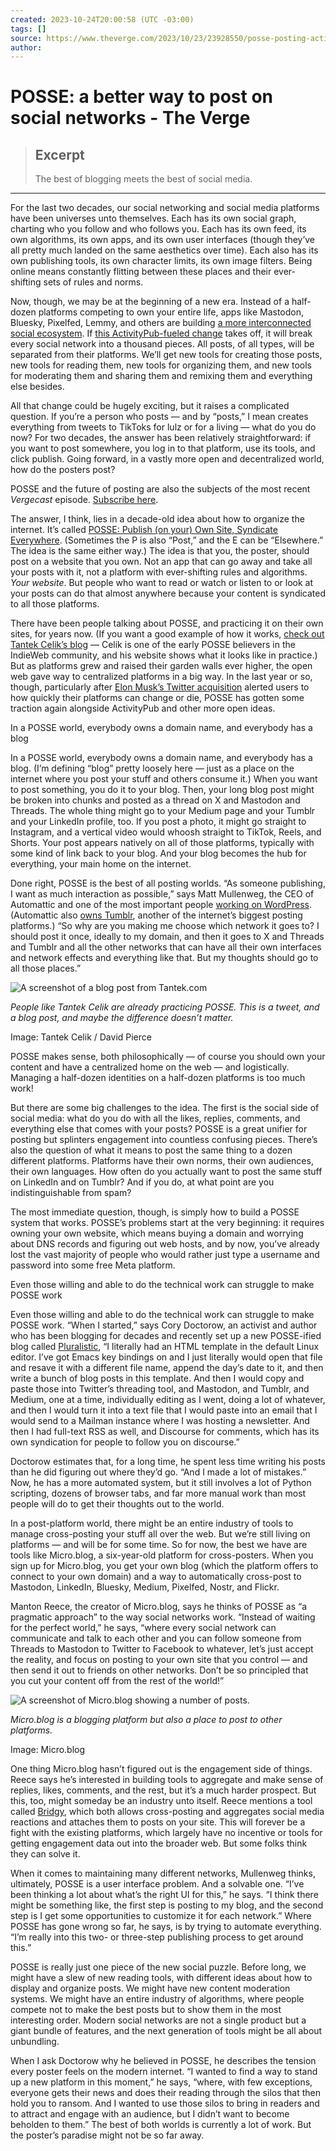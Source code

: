 ```yaml
---
created: 2023-10-24T20:00:58 (UTC -03:00)
tags: []
source: https://www.theverge.com/2023/10/23/23928550/posse-posting-activitypub-standard-twitter-tumblr-mastodon?utm_source=tldrnewsletter
author: 
---
```


# POSSE: a better way to post on social networks - The Verge

> ## Excerpt
> The best of blogging meets the best of social media.

---
For the last two decades, our social networking and social media platforms have been universes unto themselves. Each has its own social graph, charting who you follow and who follows you. Each has its own feed, its own algorithms, its own apps, and its own user interfaces (though they’ve all pretty much landed on the same aesthetics over time). Each also has its own publishing tools, its own character limits, its own image filters. Being online means constantly flitting between these places and their ever-shifting sets of rules and norms.

Now, though, we may be at the beginning of a new era. Instead of a half-dozen platforms competing to own your entire life, apps like Mastodon, Bluesky, Pixelfed, Lemmy, and others are building [a more interconnected social ecosystem](https://www.theverge.com/23686584/twitter-alternative-social-media-platforms-mastodon-bluesky-activitypub-protocol). If [this ActivityPub-fueled change](https://www.theverge.com/2023/4/20/23689570/activitypub-protocol-standard-social-network) takes off, it will break every social network into a thousand pieces. All posts, of all types, will be separated from their platforms. We’ll get new tools for creating those posts, new tools for reading them, new tools for organizing them, and new tools for moderating them and sharing them and remixing them and everything else besides. 

All that change could be hugely exciting, but it raises a complicated question. If you’re a person who posts — and by “posts,” I mean creates everything from tweets to TikToks for lulz or for a living — what do you do now? For two decades, the answer has been relatively straightforward: if you want to post somewhere, you log in to that platform, use its tools, and click publish. Going forward, in a vastly more open and decentralized world, how do the posters post?

POSSE and the future of posting are also the subjects of the most recent _Vergecast_ episode. [Subscribe here](https://pod.link/vergecast).

The answer, I think, lies in a decade-old idea about how to organize the internet. It’s called [POSSE: Publish (on your) Own Site, Syndicate Everywhere](https://indieweb.org/POSSE). (Sometimes the P is also “Post,” and the E can be “Elsewhere.” The idea is the same either way.) The idea is that you, the poster, should post on a website that you own. Not an app that can go away and take all your posts with it, not a platform with ever-shifting rules and algorithms. _Your website_. But people who want to read or watch or listen to or look at your posts can do that almost anywhere because your content is syndicated to all those platforms.

There have been people talking about POSSE, and practicing it on their own sites, for years now. (If you want a good example of how it works, [check out Tantek Celik’s blog](http://tantek.com/) — Celik is one of the early POSSE believers in the IndieWeb community, and his website shows what it looks like in practice.) But as platforms grew and raised their garden walls ever higher, the open web gave way to centralized platforms in a big way. In the last year or so, though, particularly after [Elon Musk’s Twitter acquisition](https://www.theverge.com/2022/4/11/23019836/elon-musk-twitter-board-of-directors-news-updates) alerted users to how quickly their platforms can change or die, POSSE has gotten some traction again alongside ActivityPub and other more open ideas.

In a POSSE world, everybody owns a domain name, and everybody has a blog

In a POSSE world, everybody owns a domain name, and everybody has a blog. (I’m defining “blog” pretty loosely here — just as a place on the internet where you post your stuff and others consume it.) When you want to post something, you do it to your blog. Then, your long blog post might be broken into chunks and posted as a thread on X and Mastodon and Threads. The whole thing might go to your Medium page and your Tumblr and your LinkedIn profile, too. If you post a photo, it might go straight to Instagram, and a vertical video would whoosh straight to TikTok, Reels, and Shorts. Your post appears natively on all of those platforms, typically with some kind of link back to your blog. And your blog becomes the hub for everything, your main home on the internet.

Done right, POSSE is the best of all posting worlds. “As someone publishing, I want as much interaction as possible,” says Matt Mullenweg, the CEO of Automattic and one of the most important people [working on WordPress](https://www.theverge.com/2022/3/15/22977857/wordpress-tumblr-simplenote-internet-automattic-matt-mullenweg-interview). (Automattic also [owns Tumblr](https://www.theverge.com/23506085/wordpress-twitter-tumblr-ceo-matt-mullenweg-elon-musk), another of the internet’s biggest posting platforms.) “So why are you making me choose which network it goes to? I should post it once, ideally to my domain, and then it goes to X and Threads and Tumblr and all the other networks that can have all their own interfaces and network effects and everything like that. But my thoughts should go to all those places.”

![A screenshot of a blog post from Tantek.com](https://duet-cdn.vox-cdn.com/thumbor/0x0:1758x1046/2400x1428/filters:focal(879x523:880x524):format(webp)/cdn.vox-cdn.com/uploads/chorus_asset/file/25024444/CleanShot_2023_10_23_at_09.36.40_2x.png)

_People like Tantek Celik are already practicing POSSE. This is a tweet, and a blog post, and maybe the difference doesn’t matter._

Image: Tantek Celik / David Pierce

POSSE makes sense, both philosophically — of course you should own your content and have a centralized home on the web — and logistically. Managing a half-dozen identities on a half-dozen platforms is too much work! 

But there are some big challenges to the idea. The first is the social side of social media: what do you do with all the likes, replies, comments, and everything else that comes with your posts? POSSE is a great unifier for posting but splinters engagement into countless confusing pieces. There’s also the question of what it means to post the same thing to a dozen different platforms. Platforms have their own norms, their own audiences, their own languages. How often do you actually want to post the same stuff on LinkedIn and on Tumblr? And if you do, at what point are you indistinguishable from spam?

The most immediate question, though, is simply how to build a POSSE system that works. POSSE’s problems start at the very beginning: it requires owning your own website, which means buying a domain and worrying about DNS records and figuring out web hosts, and by now, you’ve already lost the vast majority of people who would rather just type a username and password into some free Meta platform. 

Even those willing and able to do the technical work can struggle to make POSSE work

Even those willing and able to do the technical work can struggle to make POSSE work. “When I started,” says Cory Doctorow, an activist and author who has been blogging for decades and recently set up a new POSSE-ified blog called [Pluralistic](https://pluralistic.net/), “I literally had an HTML template in the default Linux editor. I’ve got Emacs key bindings on and I just literally would open that file and resave it with a different file name, append the day’s date to it, and then write a bunch of blog posts in this template. And then I would copy and paste those into Twitter’s threading tool, and Mastodon, and Tumblr, and Medium, one at a time, individually editing as I went, doing a lot of whatever, and then I would turn it into a text file that I would paste into an email that I would send to a Mailman instance where I was hosting a newsletter. And then I had full-text RSS as well, and Discourse for comments, which has its own syndication for people to follow you on discourse.” 

Doctorow estimates that, for a long time, he spent less time writing his posts than he did figuring out where they’d go. “And I made a lot of mistakes.” Now, he has a more automated system, but it still involves a lot of Python scripting, dozens of browser tabs, and far more manual work than most people will do to get their thoughts out to the world.

In a post-platform world, there might be an entire industry of tools to manage cross-posting your stuff all over the web. But we’re still living on platforms — and will be for some time. So for now, the best we have are tools like Micro.blog, a six-year-old platform for cross-posters. When you sign up for Micro.blog, you get your own blog (which the platform offers to connect to your own domain) and a way to automatically cross-post to Mastodon, LinkedIn, Bluesky, Medium, Pixelfed, Nostr, and Flickr. 

Manton Reece, the creator of Micro.blog, says he thinks of POSSE as “a pragmatic approach” to the way social networks work. “Instead of waiting for the perfect world,” he says, “where every social network can communicate and talk to each other and you can follow someone from Threads to Mastodon to Twitter to Facebook to whatever, let’s just accept the reality, and focus on posting to your own site that you control — and then send it out to friends on other networks. Don’t be so principled that you cut your content off from the rest of the world!”

![A screenshot of Micro.blog showing a number of posts.](https://duet-cdn.vox-cdn.com/thumbor/0x0:2000x1125/2400x1350/filters:focal(1000x563:1001x564):format(webp)/cdn.vox-cdn.com/uploads/chorus_asset/file/25024447/7051999f31.png)

_Micro.blog is a blogging platform but also a place to post to other platforms._

Image: Micro.blog

One thing Micro.blog hasn’t figured out is the engagement side of things. Reece says he’s interested in building tools to aggregate and make sense of replies, likes, comments, and the rest, but it’s a much harder prospect. But this, too, might someday be an industry unto itself. Reece mentions a tool called [Bridgy](https://brid.gy/about), which both allows cross-posting and aggregates social media reactions and attaches them to posts on your site. This will forever be a fight with the existing platforms, which largely have no incentive or tools for getting engagement data out into the broader web. But some folks think they can solve it.

When it comes to maintaining many different networks, Mullenweg thinks, ultimately, POSSE is a user interface problem. And a solvable one. “I’ve been thinking a lot about what’s the right UI for this,” he says. “I think there might be something like, the first step is posting to my blog, and the second step is I get some opportunities to customize it for each network.” Where POSSE has gone wrong so far, he says, is by trying to automate everything. “I’m really into this two- or three-step publishing process to get around this.”

POSSE is really just one piece of the new social puzzle. Before long, we might have a slew of new reading tools, with different ideas about how to display and organize posts. We might have new content moderation systems. We might have an entire industry of algorithms, where people compete not to make the best posts but to show them in the most interesting order. Modern social networks are not a single product but a giant bundle of features, and the next generation of tools might be all about unbundling.

When I ask Doctorow why he believed in POSSE, he describes the tension every poster feels on the modern internet. “I wanted to find a way to stand up a new platform in this moment,” he says, “where, with few exceptions, everyone gets their news and does their reading through the silos that then hold you to ransom. And I wanted to use those silos to bring in readers and to attract and engage with an audience, but I didn’t want to become beholden to them.” The best of both worlds is currently a lot of work. But the poster’s paradise might not be so far away.

